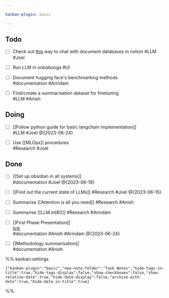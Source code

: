 ```yaml
---

kanban-plugin: basic

---
```


## Todo

- [ ] Check out  [this](https://github.com/hwchase17/notion-qa) way to chat with document databases in notion #LLM #Joel
- [ ] Run LLM in oobabooga #UI
- [ ] Document hugging face's benchmarking methods<br>#documentation #Arindam
- [ ] Find/create a summarisation dataset for finetuning<br>#LLM #Anish


## Doing

- [ ] [[Follow python guide for basic langchain implementation]]<br>#LLM #Joel @{2023-06-24}
- [ ] Use [[MLOps]] procedures<br>#Research #Joel


## Done

- [ ] [[Set up obsidian in all systems]]<br>#documentation #Joel @{2023-06-19}
- [ ] [[Find out the current state of LLMs]] #Research #Joel @{2023-06-15}
- [ ] Summarise [[Attention is all you need]] #Research #Anish
- [ ] Summarise [[LLM.int8()]] #Research #Arindam
- [ ] [[First Phase Presentation]] <br>[link](https://docs.google.com/presentation/d/1XOAV_Au52le07uXYJZQxmwT_GwvhFZjh/edit?usp=sharing&ouid=113458396771149391534&rtpof=true&sd=true)<br>#documentation #Anish #Arindam @{2023-06-24}
- [ ] [[Methodology summarisation]]<br>#documentation #Anish




%% kanban:settings
```
{"kanban-plugin":"basic","new-note-folder":"Task Notes","hide-tags-in-title":true,"hide-tags-display":false,"show-checkboxes":false,"show-relative-date":true,"hide-date-display":false,"archive-with-date":true,"hide-date-in-title":true}
```
%%